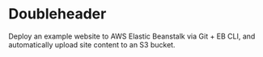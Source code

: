 # Doubleheader
Deploy an example website to AWS Elastic Beanstalk via Git + EB CLI, and automatically upload site content to an S3 bucket. 
